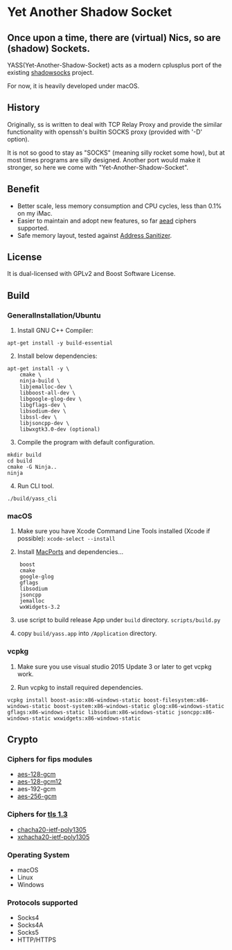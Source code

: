 # Yet Another Shadow Socket

## Once upon a time, there are (virtual) Nics, so are (shadow) Sockets.

YASS(Yet-Another-Shadow-Socket) acts as a modern cplusplus port of the existing [shadowsocks](http://github.com/shadowsocks) project.

For now, it is heavily developed under macOS.

## History
Originally, ss is written to deal with TCP Relay Proxy and provide the similar functionality with openssh's builtin SOCKS proxy (provided with '-D' option).

It is not so good to stay as "SOCKS" (meaning silly rocket some how), but at most times programs are silly designed. Another port would make it stronger, so here we come with "Yet-Another-Shadow-Socket".

## Benefit
- Better scale, less memory consumption and CPU cycles, less than 0.1% on my iMac.
- Easier to maintain and adopt new features, so far [aead][aead] ciphers supported.
- Safe memory layout, tested against [Address Sanitizer][asan].

## License
It is dual-licensed with GPLv2 and Boost Software License.

## Build
### GeneralInstallation/Ubuntu
1. Install GNU C++ Compiler:
```
apt-get install -y build-essential
```
2. Install below dependencies:
```
apt-get install -y \
    cmake \
    ninja-build \
    libjemalloc-dev \
    libboost-all-dev \
    libgoogle-glog-dev \
    libgflags-dev \
    libsodium-dev \
    libssl-dev \
    libjsoncpp-dev \
    libwxgtk3.0-dev (optional)

```
3. Compile the program with default configuration.
```
mkdir build
cd build
cmake -G Ninja..
ninja
```
4. Run CLI tool.
```
./build/yass_cli
```

### macOS
1. Make sure you have Xcode Command Line Tools installed (Xcode if possible):
   ```xcode-select --install```

2. Install [MacPorts] and dependencies...
```
    boost
    cmake
    google-glog
    gflags
    libsodium
    jsoncpp
    jemalloc
    wxWidgets-3.2
```
3. use script to build release App under `build` directory.
```scripts/build.py```

4. copy `build/yass.app` into `/Application` directory.
### vcpkg
1. Make sure you use visual studio 2015 Update 3 or later to get vcpkg work.

2. Run vcpkg to install required dependencies.
```
vcpkg install boost-asio:x86-windows-static boost-filesystem:x86-windows-static boost-system:x86-windows-static glog:x86-windows-static gflags:x86-windows-static libsodium:x86-windows-static jsoncpp:x86-windows-static wxwidgets:x86-windows-static
```

## Crypto
### Ciphers for fips modules
- [aes-128-gcm][aes128gcm]
- [aes-128-gcm12][aes128gcm12]
- aes-192-gcm
- [aes-256-gcm][aes256gcm]

### Ciphers for [tls 1.3][tls13]
- [chacha20-ietf-poly1305][chacha20]
- [xchacha20-ietf-poly1305][chacha20]

### Operating System
- macOS
- Linux
- Windows

### Protocols supported
- Socks4
- Socks4A
- Socks5
- HTTP/HTTPS

[MacPorts]: https://www.macports.org/install.php
[aead]: https://shadowsocks.org/en/spec/AEAD-Ciphers.html
[asan]: https://github.com/google/sanitizers/wiki/AddressSanitizer
[vcredist]: https://support.microsoft.com/zh-tw/help/2977003/the-latest-supported-visual-c-downloads
[aes128gcm]: https://tools.ietf.org/html/rfc5116
[aes128gcm12]: https://tools.ietf.org/html/rfc5282
[aes256gcm]: https://tools.ietf.org/html/rfc5116
[chacha20]: https://tools.ietf.org/html/rfc7539
[tls13]: https://tools.ietf.org/html/rfc7905
